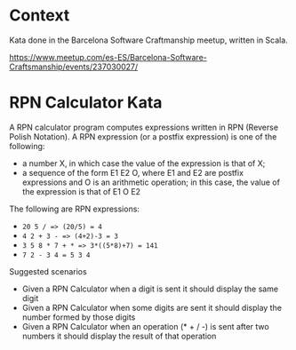 # Context
Kata done in the Barcelona Software Craftmanship meetup, written in Scala.

https://www.meetup.com/es-ES/Barcelona-Software-Craftsmanship/events/237030027/

# RPN Calculator Kata

A RPN calculator program computes expressions written in RPN (Reverse Polish Notation).
A RPN expression (or a postfix expression) is one of the following:

- a number X, in which case the value of the expression is that of X;
- a sequence of the form E1 E2 O, where E1 and E2 are postfix expressions and O is an  arithmetic operation; in this case, the value of the expression is that of  E1 O E2 

The following are RPN expressions:

- ```20 5 / => (20/5) = 4```
- ```4 2 + 3 - => (4+2)-3 = 3```
- ```3 5 8 * 7 + * => 3*((5*8)+7) = 141``` 
- ```7 2 - 3 4 = 5 3 4```

Suggested scenarios

- Given a RPN Calculator when a digit is sent it should display the same digit
- Given a RPN Calculator when some digits are sent it should display the number formed by those digits
- Given a RPN Calculator when an operation (* + / -) is sent after two numbers it should display the result of that operation
